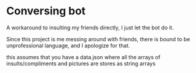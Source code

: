 # Conversing bot
 A workaround to insulting my friends directly, I just let the bot do it.
 
Since this project is me messing around with friends, there is bound to be unprofessional language, and I apologize for that. 

this assumes that you have a data.json where all the arrays of insults/compliments and pictures are stores as string arrays

